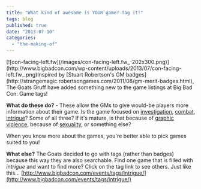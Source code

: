 ```yaml
---
title: "What kind of awesome is YOUR game? Tag it!"
tags: blog
published: true
date: "2013-07-10"
categories: 
  - "the-making-of"
---
```


<!-- img.aligncenter, img.alignright, img.alignleft { background: none; border: 0px solid #DDDDDD; padding: 4px; text-align: center; } -->[![con-facing-left.fw](/images/con-facing-left.fw_-202x300.png)](http://www.bigbadcon.com/wp-content/uploads/2013/07/con-facing-left.fw_.png)Inspired by [Stuart Robertson's GM badges](http://strangemagic.robertsongames.com/2011/08/gm-merit-badges.html), The Goats Gruff have added something new to the game listings at Big Bad Con: Game tags!

**What do these do?** - These allow the GMs to give would-be players more information about their game. Is the game focused on [investigation](http://www.bigbadcon.com/events/tags/investigation/), [combat](http://www.bigbadcon.com/events/tags/combat/), [intrigue](http://www.bigbadcon.com/events/tags/intrigue/)? Some of all three? If it's mature, is that because of [graphic violence](http://www.bigbadcon.com/events/tags/graphic-violence/), because of [sexuality](http://www.bigbadcon.com/events/tags/sex-and-sexuality/), or something else?

When you know more about the games, you're better able to pick games suited to you!

**What else?** The Goats decided to go with tags (rather than badges) because this way they are also searchable. Find one game that is filled with _intrigue_ and want to find more? Click on the tag link to see others. Just like this... [http://www.bigbadcon.com/events/tags/intrigue/](http://www.bigbadcon.com/events/tags/intrigue/)
